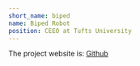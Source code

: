 ```yaml
---
short_name: biped
name: Biped Robot
position: CEEO at Tufts University
---
```

The project website is: [Github](https://github.com/Jarvis7923?tab=projects)

